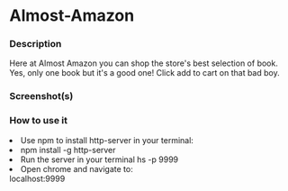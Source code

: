 # Almost-Amazon

### Description
Here at Almost Amazon you can shop the store's best selection of book. Yes, only one book but it's a good one! Click add to cart on that bad boy.

### Screenshot(s)

### How to use it
<li>Use npm to install http-server in your terminal:<br>
<li>npm install -g http-server<br>
<li>Run the server in your terminal
hs -p 9999
<li>Open chrome and navigate to:<br>
localhost:9999
